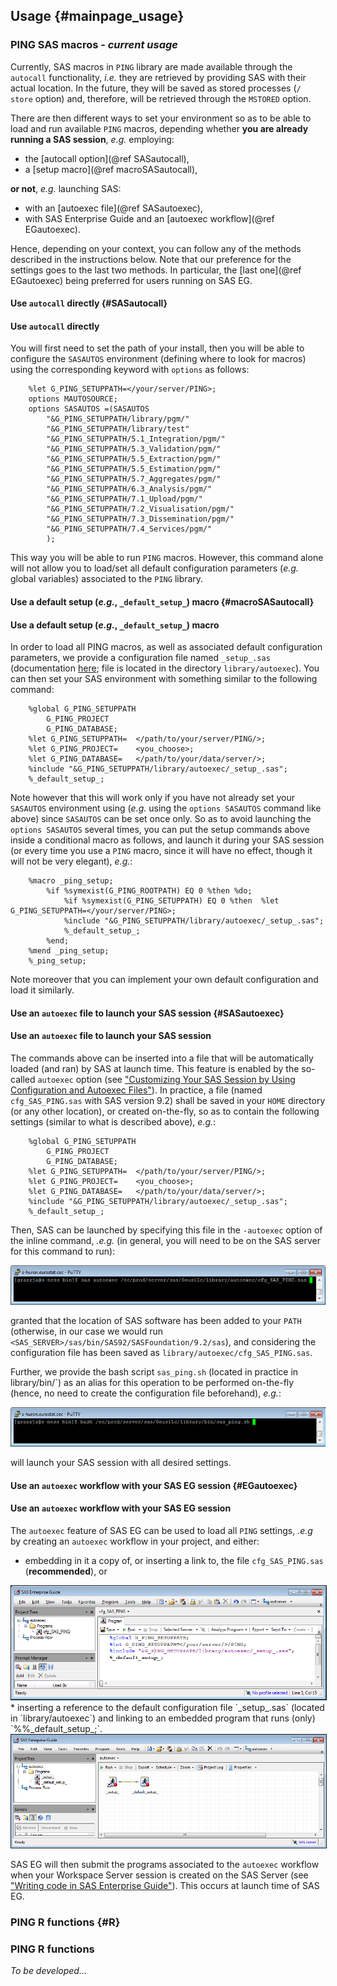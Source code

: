 ## Usage {#mainpage_usage}

### PING SAS macros - *current usage* 

Currently, SAS macros in `PING` library are made available through the `autocall` functionality, _i.e._ 
they are retrieved by providing SAS with their actual location. In the future, they will be saved as stored 
processes (`/ store` option) and, therefore, will be retrieved through the `MSTORED` option. 

There are then different ways to set your environment so as to be able to load and run available `PING` macros, 
depending whether **you are already running a SAS session**, _e.g._ employing:
* the [autocall option](@ref SASautocall),
* a [setup macro](@ref macroSASautocall),

**or not**, _e.g._ launching SAS:
* with an [autoexec file](@ref SASautoexec),
* with SAS Enterprise Guide and an [autoexec workflow](@ref EGautoexec).

Hence, depending on your context, you can follow any of the methods described in the instructions below. 
Note that our preference for the settings goes to the last two methods. In particular, the 
[last one](@ref EGautoexec) being preferred for users running on SAS EG.

<a name="SASautocall"></a>
#### Use `autocall` directly {#SASautocall}
#### Use `autocall` directly
You will first need to set the path of your install, then you will be able to configure the `SASAUTOS` 
environment (defining where to look for macros) using the corresponding keyword with `options` as follows:

~~~sas
	%let G_PING_SETUPPATH=</your/server/PING>; 
	options MAUTOSOURCE;
	options SASAUTOS =(SASAUTOS 
		"&G_PING_SETUPPATH/library/pgm/" 		
		"&G_PING_SETUPPATH/library/test" 			
		"&G_PING_SETUPPATH/5.1_Integration/pgm/"
		"&G_PING_SETUPPATH/5.3_Validation/pgm/"
		"&G_PING_SETUPPATH/5.5_Extraction/pgm/"
		"&G_PING_SETUPPATH/5.5_Estimation/pgm/"
		"&G_PING_SETUPPATH/5.7_Aggregates/pgm/"
		"&G_PING_SETUPPATH/6.3_Analysis/pgm/"
		"&G_PING_SETUPPATH/7.1_Upload/pgm/"
		"&G_PING_SETUPPATH/7.2_Visualisation/pgm/"
		"&G_PING_SETUPPATH/7.3_Dissemination/pgm/"
		"&G_PING_SETUPPATH/7.4_Services/pgm/"
		);
~~~
This way you will be able to run `PING` macros. However, this command alone will not allow you to load/set all 
default configuration parameters (_e.g._ global variables) associated to the `PING` library.

<a name="macroSASautocall"></a>
#### Use a default setup (_e.g._, `_default_setup_`) macro {#macroSASautocall}
#### Use a default setup (_e.g._, `_default_setup_`) macro
In order to load all PING macros, as well as associated default configuration parameters, we provide a 
configuration file named `_setup_.sas` (documentation [here](#sas_setup_); file is located in the directory 
`library/autoexec`). You can then set your SAS environment with something similar to the following command:

~~~sas
	%global G_PING_SETUPPATH
		G_PING_PROJECT 
		G_PING_DATABASE;
	%let G_PING_SETUPPATH=	</path/to/your/server/PING/>; 
	%let G_PING_PROJECT=	<you_choose>;
	%let G_PING_DATABASE=	</path/to/your/data/server/>;
	%include "&G_PING_SETUPPATH/library/autoexec/_setup_.sas";	
	%_default_setup_;
~~~
Note however that this will work only if you have not already set your `SASAUTOS` environment using (_e.g._ 
using the `options SASAUTOS` command like above) since `SASAUTOS` can be set once only. So as to avoid launching
the `options SASAUTOS` several times, you can put the setup commands above inside a conditional macro as follows, 
and launch it during your SAS session (or every time you use a `PING` macro, since it will have no effect, though 
it will not be very elegant), _e.g._:

~~~sas
	%macro _ping_setup;
		%if %symexist(G_PING_ROOTPATH) EQ 0 %then %do; 
			%if %symexist(G_PING_SETUPPATH) EQ 0 %then 	%let G_PING_SETUPPATH=</your/server/PING>; 
			%include "&G_PING_SETUPPATH/library/autoexec/_setup_.sas";
			%_default_setup_;
		%end;
	%mend _ping_setup;
	%_ping_setup;
~~~
Note moreover that you can implement your own default configuration and load it similarly.
	
<a name="SASautoexec"></a>
#### Use an `autoexec` file to launch your SAS session {#SASautoexec}
#### Use an `autoexec` file to launch your SAS session
The commands above can be inserted into a file that will be automatically loaded (and ran) by SAS at launch time. 
This feature is enabled by the so-called `autoexec` option (see 
["Customizing Your SAS Session by Using Configuration and Autoexec Files"](http://support.sas.com/documentation/cdl/en/hostunx/63053/HTML/default/viewer.htm#p13flc1vsrqwr8n1vutzds8rp3t0.htm)).
In practice, a file (named `cfg_SAS_PING.sas` with SAS version 9.2) shall be saved in your `HOME` directory (or any 
other location), or created on-the-fly, so as to contain the following settings (similar to what is described 
above), _e.g._:

~~~sas
	%global G_PING_SETUPPATH
		G_PING_PROJECT 
		G_PING_DATABASE;
	%let G_PING_SETUPPATH=	</path/to/your/server/PING/>; 
	%let G_PING_PROJECT=	<you_choose>;
	%let G_PING_DATABASE=	</path/to/your/data/server/>;
	%include "&G_PING_SETUPPATH/library/autoexec/_setup_.sas";	
	%_default_setup_;
~~~
 
Then, SAS can be launched by specifying this file in the `-autoexec` option of the inline command, _.e.g._ (in 
general, you will need to be on the SAS server for this command to run):
	
<img src="img/sas_autoexec.png" alt="sas autoexec library/autoexec/cfg_SAS_PING.sas">

granted that the location of SAS software has been added to your `PATH` (otherwise, in our case we would run 
`<SAS_SERVER>/sas/bin/SAS92/SASFoundation/9.2/sas`), and considering the configuration file has been saved 
as `library/autoexec/cfg_SAS_PING.sas`.

Further, we provide the bash script `sas_ping.sh` (located in practice in library/bin/`) 
as an alias for this operation to be performed on-the-fly (hence, no need to create the configuration file beforehand), 
_e.g._:

<img src="img/sas_ping.png" alt="bash library/bin/sas_ping.sh">
	
will launch your SAS session with all desired settings. 

<a name="EGautoexec"></a>
#### Use an `autoexec` workflow with your SAS EG session {#EGautoexec}
#### Use an `autoexec` workflow with your SAS EG session
The `autoexec` feature  of SAS EG can be used to load all `PING` settings, _.e.g_ by creating an `autoexec` workflow in your 
project, and either:
* embedding in it a copy of, or inserting a link to, the file `cfg_SAS_PING.sas` (**recommended**), or
<img src="img/sas_eg_autoexec1.png" border="1" alt="cfg_SAS_PING.sas in autoexec">
* inserting a reference to the default configuration file `_setup_.sas` (located in `library/autoexec`) 
and linking to an embedded program that runs (only) `%%_default_setup_;`.
<img src="img/sas_eg_autoexec2.png" border="1" alt="_setup_.sas in autoexec">

SAS EG will then submit the programs associated to the `autoexec` workflow when your Workspace Server session is 
created on the SAS Server (see ["Writing code in SAS Enterprise Guide"](http://www.lexjansen.com/wuss/2013/83_Paper.pdf)). 
This occurs at launch time of SAS EG.

<a name="R"></a>
### PING R functions {#R}
### PING R functions

*To be developed...*
